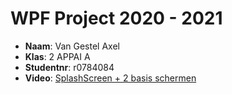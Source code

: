 # WPF Project 2020 - 2021

- **Naam**: Van Gestel Axel
- **Klas**: 2 APPAI A
- **Studentnr**: r0784084
- **Video**: [SplashScreen + 2 basis schermen](https://youtu.be/c7EWNufmFqA)  